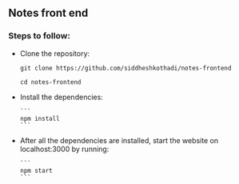 ## Notes front end
### Steps to follow:

<ul>
  <li><p>Clone the repository:</p>
    
   ```
   git clone https://github.com/siddheshkothadi/notes-frontend

   cd notes-frontend
   ```

  </li> 
  <li>
    <p>Install the dependencies:</p>
    
    ```
    npm install
    ```

  </li>
  <li>
    <p>After all the dependencies are installed, start the website on localhost:3000 by running:</p>
    
    ```
    npm start
    ```

  </li>
</ul>

